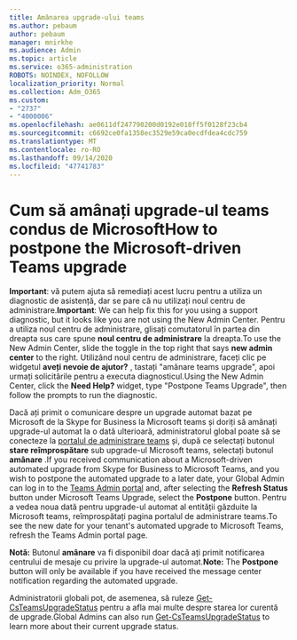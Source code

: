 ```yaml
---
title: Amânarea upgrade-ului teams
ms.author: pebaum
author: pebaum
manager: mnirkhe
ms.audience: Admin
ms.topic: article
ms.service: o365-administration
ROBOTS: NOINDEX, NOFOLLOW
localization_priority: Normal
ms.collection: Adm_O365
ms.custom:
- "2737"
- "4000006"
ms.openlocfilehash: ae0611df247790200d0192e018ff5f0128f23cb4
ms.sourcegitcommit: c6692ce0fa1358ec3529e59ca0ecdfdea4cdc759
ms.translationtype: MT
ms.contentlocale: ro-RO
ms.lasthandoff: 09/14/2020
ms.locfileid: "47741783"
---
```

# <a name="how-to-postpone-the-microsoft-driven-teams-upgrade"></a><span data-ttu-id="24617-102">Cum să amânați upgrade-ul teams condus de Microsoft</span><span class="sxs-lookup"><span data-stu-id="24617-102">How to postpone the Microsoft-driven Teams upgrade</span></span>

<span data-ttu-id="24617-103">**Important**: vă putem ajuta să remediați acest lucru pentru a utiliza un diagnostic de asistență, dar se pare că nu utilizați noul centru de administrare.</span><span class="sxs-lookup"><span data-stu-id="24617-103">**Important**: We can help fix this for you using a support diagnostic, but it looks like you are not using the New Admin Center.</span></span> <span data-ttu-id="24617-104">Pentru a utiliza noul centru de administrare, glisați comutatorul în partea din dreapta sus care spune **noul centru de administrare** la dreapta.</span><span class="sxs-lookup"><span data-stu-id="24617-104">To use the New Admin Center, slide the toggle in the top right that says **new admin center** to the right.</span></span> <span data-ttu-id="24617-105">Utilizând noul centru de administrare, faceți clic pe widgetul **aveți nevoie de ajutor?** , tastați "amânare teams upgrade", apoi urmați solicitările pentru a executa diagnosticul.</span><span class="sxs-lookup"><span data-stu-id="24617-105">Using the New Admin Center, click the **Need Help?** widget, type "Postpone Teams Upgrade", then follow the prompts to run the diagnostic.</span></span>

<span data-ttu-id="24617-106">Dacă ați primit o comunicare despre un upgrade automat bazat pe Microsoft de la Skype for Business la Microsoft teams și doriți să amânați upgrade-ul automat la o dată ulterioară, administratorul global poate să se conecteze la [portalul de administrare teams](https://admin.teams.microsoft.com/dashboard) și, după ce selectați butonul **stare reîmprospătare** sub upgrade-ul Microsoft teams, selectați butonul **amânare** .</span><span class="sxs-lookup"><span data-stu-id="24617-106">If you received communication about a Microsoft-driven automated upgrade from Skype for Business to Microsoft Teams, and you wish to postpone the automated upgrade to a later date, your Global Admin can log in to the [Teams Admin portal](https://admin.teams.microsoft.com/dashboard) and, after selecting the **Refresh Status** button under Microsoft Teams Upgrade, select the **Postpone** button.</span></span> <span data-ttu-id="24617-107">Pentru a vedea noua dată pentru upgrade-ul automat al entității găzduite la Microsoft teams, reîmprospătați pagina portalul de administrare teams.</span><span class="sxs-lookup"><span data-stu-id="24617-107">To see the new date for your tenant's automated upgrade to Microsoft Teams, refresh the Teams Admin portal page.</span></span>

<span data-ttu-id="24617-108">**Notă:** Butonul **amânare** va fi disponibil doar dacă ați primit notificarea centrului de mesaje cu privire la upgrade-ul automat.</span><span class="sxs-lookup"><span data-stu-id="24617-108">**Note:** The **Postpone** button will only be available if you have received the message center notification regarding the automated upgrade.</span></span> 

<span data-ttu-id="24617-109">Administratorii globali pot, de asemenea, să ruleze [Get-CsTeamsUpgradeStatus](https://docs.microsoft.com/powershell/module/skype/get-csteamsupgradestatus?view=skype-ps) pentru a afla mai multe despre starea lor curentă de upgrade.</span><span class="sxs-lookup"><span data-stu-id="24617-109">Global Admins can also run [Get-CsTeamsUpgradeStatus](https://docs.microsoft.com/powershell/module/skype/get-csteamsupgradestatus?view=skype-ps) to learn more about their current upgrade status.</span></span>
